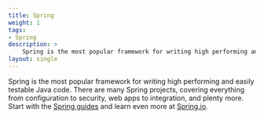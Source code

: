```yaml
---
title: Spring
weight: 1
tags:
- Spring
description: >
    Spring is the most popular framework for writing high performing and easily testable Java code. 
layout: single
---
```


Spring is the most popular framework for writing high performing and easily testable Java code. There are many Spring projects, covering everything from configuration to security, web apps to integration, and plenty more. Start with the [Spring guides](/guides/spring) and learn even more at [Spring.io](https://spring.io).